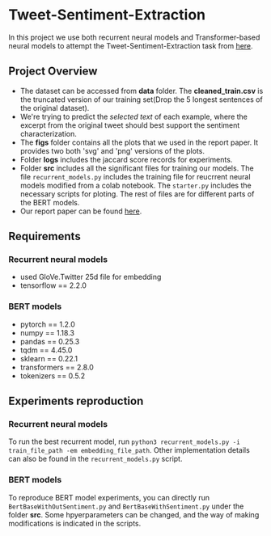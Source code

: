 # Tweet-Sentiment-Extraction
In this project we use both recurrent neural models and Transformer-based neural models to attempt the Tweet-Sentiment-Extraction task from [here](https://www.kaggle.com/c/tweet-sentiment-extraction/overview/description).
## Project Overview
- The dataset can be accessed from **data** folder. The **cleaned_train.csv** is the truncated version of our training set(Drop the 5 longest sentences of the original dataset).
- We're trying to predict the *selected text* of each example, where the excerpt from the original tweet should best support the sentiment characterization.
- The **figs** folder contains all the plots that we used in the report paper. It provides two both 'svg' and 'png' versions of the plots.
- Folder **logs** includes the jaccard score records for experiments.
- Folder **src** includes all the significant files for training our models. The file `recurrent_models.py` includes the training file for reucrrent neural models modified from a colab notebook. The `starter.py` includes the necessary scripts for ploting. The rest of files are for different parts of the BERT models.
- Our report paper can be found [here](https://github.com/mathfather/Tweet-Sentiment-Extraction/blob/master/report.pdf).
## Requirements

### Recurrent neural models

- used GloVe.Twitter 25d file for embedding
- tensorflow == 2.2.0

### BERT models

- pytorch == 1.2.0
- numpy == 1.18.3
- pandas == 0.25.3
- tqdm == 4.45.0
- sklearn == 0.22.1
- transformers == 2.8.0
- tokenizers == 0.5.2

## Experiments reproduction

### Recurrent neural models

To run the best recurrent model, run `python3 recurrent_models.py -i train_file_path -em embedding_file_path`. Other implementation details can also be found in the `recurrent_models.py` script.

### BERT models

To reproduce BERT model experiments, you can directly run `BertBaseWithOutSentiment.py` and `BertBaseWithSentiment.py` under the folder **src**. Some hpyerparameters can be changed, and the way of making modifications is indicated in the scripts.
